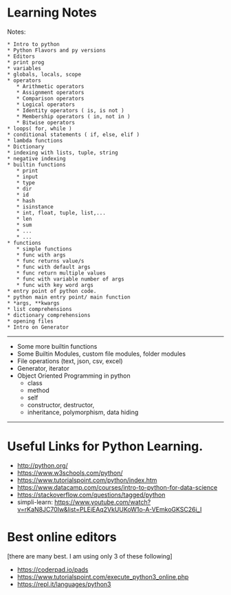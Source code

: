 # Learning Notes
Notes:

    * Intro to python
    * Python Flavors and py versions
    * Editors
    * print prog
    * variables
    * globals, locals, scope
    * operators
       * Arithmetic operators 
       * Assignment operators 
       * Comparison operators
       * Logical operators
       * Identity operators ( is, is not )
       * Membership operators ( in, not in )
       * Bitwise operators 
    * loops( for, while )
    * conditional statements ( if, else, elif )
    * lambda functions
    * Dictionary
    * indexing with lists, tuple, string
    * negative indexing
    * builtin functions
       * print 
       * input
       * type
       * dir
       * id
       * hash
       * isinstance
       * int, float, tuple, list,...   
       * len
       * sum
       * ...
       * ...
    * functions
       * simple functions
       * func with args
       * func returns value/s
       * func with default args
       * func return multiple values
       * func with variable number of args
       * func with key word args
    * entry point of python code.
    * python main entry point/ main function
    * *args, **kwargs
    * list comprehensions
    * dictionary comprehensions
    * opening files
    * Intro on Generator
    
--------------------------    

* Some more builtin functions
* Some Builtin Modules, custom file modules, folder modules
* File operations (text, json, csv, excel)
* Generator, iterator
* Object Oriented Programming in python
    * class
    * method
    * self
    * constructor, destructor, 
    * inheritance, polymorphism, data hiding

--------------------------

# Useful Links for Python Learning.
* http://python.org/
* https://www.w3schools.com/python/
* https://www.tutorialspoint.com/python/index.htm
* https://www.datacamp.com/courses/intro-to-python-for-data-science
* https://stackoverflow.com/questions/tagged/python
* simpli-learn: https://www.youtube.com/watch?v=rKaN8JC70Iw&list=PLEiEAq2VkUUKoW1o-A-VEmkoGKSC26i_I



# Best online editors 
[there are many best. I am using only 3 of these following]
* https://coderpad.io/pads
* https://www.tutorialspoint.com/execute_python3_online.php
* https://repl.it/languages/python3
